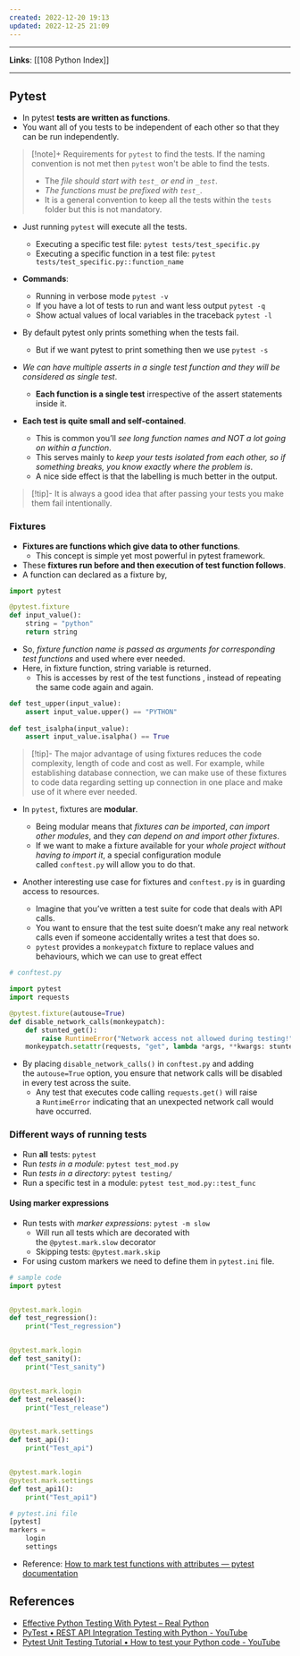 ```yaml
---
created: 2022-12-20 19:13
updated: 2022-12-25 21:09
---
```

---
**Links**: [[108 Python Index]]

---
## Pytest
- In pytest **tests are written as functions**.
- You want all of you tests to be independent of each other so that they can be run independently.

> [!note]+ Requirements for `pytest` to find the tests. If the naming convention is not met then `pytest` won't be able to find the tests.
> - The *file should start with `test_` or end in `_test`*.
> - *The functions must be prefixed with `test_`*.
> - It is a general convention to keep all the tests within the `tests` folder but this is not mandatory.

- Just running `pytest` will execute all the tests. 
	- Executing a specific test file: `pytest tests/test_specific.py`
	- Executing a specific function in a test file: `pytest tests/test_specific.py::function_name`

- **Commands**:
	- Running in verbose mode `pytest -v`
	- If you have a lot of tests to run and want less output `pytest -q`
	- Show actual values of local variables in the traceback `pytest -l`

- By default pytest only prints something when the tests fail. 
	- But if we want pytest to print something then we use `pytest -s` 
	
- *We can have multiple asserts in a single test function and they will be considered as single test*.
	- **Each function is a single test** irrespective of the assert statements inside it.

- **Each test is quite small and self-contained**. 
	- This is common you’ll *see long function names and NOT a lot going on within a function*.
	- This serves mainly to *keep your tests isolated from each other, so if something breaks, you know exactly where the problem is*. 
	- A nice side effect is that the labelling is much better in the output.

> [!tip]- It is always a good idea that after passing your tests you make them fail intentionally.

### Fixtures
- **Fixtures are functions which give data to other functions**. 
	- This concept is simple yet most powerful in pytest framework.
- These **fixtures run before and then execution of test function follows**.
- A function can declared as a fixture by, 

```python
import pytest 

@pytest.fixture 
def input_value(): 
	string = "python" 
	return string

```

- So, *fixture function name is passed as arguments for corresponding test functions* and used where ever needed. 
- Here, in fixture function, string variable is returned. 
	- This is accesses by rest of the test functions , instead of repeating the same code again and again.

```python
def test_upper(input_value): 
	assert input_value.upper() == "PYTHON" 
	
def test_isalpha(input_value): 
	assert input_value.isalpha() == True
```

> [!tip]- The major advantage of using fixtures reduces the code complexity, length of code and cost as well. 
> For example, while establishing database connection, we can make use of these fixtures to code data regarding setting up connection in one place and make use of it where ever needed.

- In `pytest`, fixtures are **modular**. 
	- Being modular means that *fixtures can be imported*, *can import other modules*, and they *can depend on and import other fixtures*.
	- If we want to make a fixture available for your *whole project without having to import it*, a special configuration module called `conftest.py` will allow you to do that.

- Another interesting use case for fixtures and `conftest.py` is in guarding access to resources. 
	- Imagine that you’ve written a test suite for code that deals with API calls. 
	- You want to ensure that the test suite doesn’t make any real network calls even if someone accidentally writes a test that does so.
	- `pytest` provides a `monkeypatch` fixture to replace values and behaviours, which we can use to great effect

```python
# conftest.py

import pytest
import requests

@pytest.fixture(autouse=True)
def disable_network_calls(monkeypatch):
    def stunted_get():
        raise RuntimeError("Network access not allowed during testing!")
    monkeypatch.setattr(requests, "get", lambda *args, **kwargs: stunted_get())
```

- By placing `disable_network_calls()` in `conftest.py` and adding the `autouse=True` option, you ensure that network calls will be disabled in every test across the suite.
	- Any test that executes code calling `requests.get()` will raise a `RuntimeError` indicating that an unexpected network call would have occurred.

### Different ways of running tests
- Run **all** tests: `pytest`
- Run *tests in a module*: `pytest test_mod.py` 
- Run *tests in a directory*: `pytest testing/`
- Run a specific test in a module: `pytest test_mod.py::test_func`

#### Using marker expressions
- Run tests with *marker expressions*: `pytest -m slow`
	- Will run all tests which are decorated with the `@pytest.mark.slow` decorator
	- Skipping tests: `@pytest.mark.skip`
- For using custom markers we need to define them in `pytest.ini` file.

```python
# sample code
import pytest


@pytest.mark.login
def test_regression():
    print("Test_regression")


@pytest.mark.login
def test_sanity():
    print("Test_sanity")


@pytest.mark.login
def test_release():
    print("Test_release")


@pytest.mark.settings
def test_api():
    print("Test_api")


@pytest.mark.login
@pytest.mark.settings
def test_api1():
    print("Test_api1")
```

```python
# pytest.ini file
[pytest]
markers =
    login 
    settings
```

- Reference: [How to mark test functions with attributes — pytest documentation](https://docs.pytest.org/en/stable/how-to/mark.html)

## References
- [Effective Python Testing With Pytest – Real Python](https://realpython.com/pytest-python-testing/)
- [PyTest • REST API Integration Testing with Python - YouTube](https://www.youtube.com/watch?v=7dgQRVqF1N0)
- [Pytest Unit Testing Tutorial • How to test your Python code - YouTube](https://www.youtube.com/watch?v=YbpKMIUjvK8)